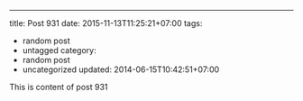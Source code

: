---
title: Post 931
date: 2015-11-13T11:25:21+07:00
tags:
  - random post
  - untagged
category:
  - random post
  - uncategorized
updated: 2014-06-15T10:42:51+07:00

This is content of post 931